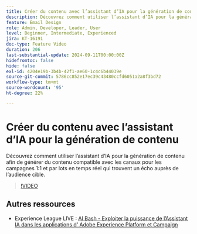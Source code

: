 ```yaml
---
title: Créer du contenu avec l’assistant d’IA pour la génération de contenu
description: Découvrez comment utiliser l’assistant d’IA pour la génération de contenu afin de générer du contenu compatible avec les canaux pour les campagnes 1:1 et par lots en temps réel qui trouvent un écho auprès de l’audience cible.
feature: Email Design
role: Admin, Developer, Leader, User
level: Beginner, Intermediate, Experienced
jira: KT-16191
doc-type: Feature Video
duration: 206
last-substantial-update: 2024-09-11T00:00:00Z
hidefromtoc: false
hide: false
exl-id: 4204e19b-3b4b-42f1-ae60-1c4c6b44039e
source-git-commit: 5786cc852e17ec39c43480ccfd6051a2a8f3bd72
workflow-type: tm+mt
source-wordcount: '95'
ht-degree: 22%

---
```


# Créer du contenu avec l’assistant d’IA pour la génération de contenu

Découvrez comment utiliser l’assistant d’IA pour la génération de contenu afin de générer du contenu compatible avec les canaux pour les campagnes 1:1 et par lots en temps réel qui trouvent un écho auprès de l’audience cible.

>[!VIDEO](https://video.tv.adobe.com/v/3433569/?learn=on)

## Autres ressources

* Experience League LIVE : [AI Bash - Exploiter la puissance de l’Assistant IA dans les applications d’ Adobe Experience Platform et Campaign](https://experienceleague.adobe.com/fr/docs/events/experience-league-live-recordings/episodes/exl-live-episode-09-26-24)
